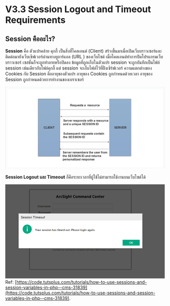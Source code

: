 # V3.3 Session Logout and Timeout Requirements 

## Session คืออะไร?

**Session** คือ ตัวแปรคล้าย คุกกี้ เป็นสิ่งที่ไคลเอนต์ (Client) สร้างขึ้นมาเมื่อเปิดเว็บบราวเซอร์และติดต่อมายังเว็บเซิฟเวอร์ผ่านทางยูอาร์แอล (URL ) ของเว็บไซต์ เมื่อไคลเอนต์ทำการปิดโปรแกรมเว็บบราวเซอร์ เซสชั่นก็จะถูกทำลายหรือปิดลง ข้อมูลที่ถูกเก็บในตัวแปร session จะถูกบันทึกเป็นไฟล์ session เช่นเดียวกับไฟล์คุกกี้ แต่ session จะเก็บไฟล์ไว้ที่ฝั่งเซิร์ฟเวอร์ ความแตกต่างของ Cookies กับ Session คืออายุของตัวแปร อายุของ Cookies ถูกกำหนดด้วยเวลา อายุของ Session ถูกกำหนดด้วยการทำงานของเบราเซอร์ 

![](images/s1.png)

**Session Logout และ Timeout** ก็คือระยะเวลาที่ผู้ใช้ไม่สามารถใช้งานบนเว็บไซต์ได้

![](images/s2.png)
Ref: [https://code.tutsplus.com/tutorials/how-to-use-sessions-and-session-variables-in-php--cms-31839](https://code.tutsplus.com/tutorials/how-to-use-sessions-and-session-variables-in-php--cms-31839).